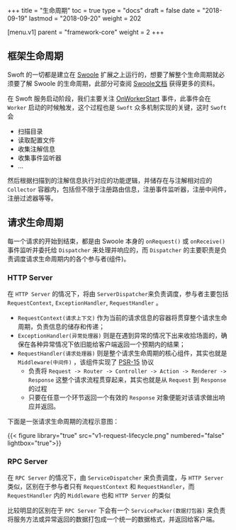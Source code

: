 +++
title = "生命周期"
toc = true
type = "docs"
draft = false
date = "2018-09-19"
lastmod = "2018-09-20"
weight = 202

[menu.v1]
  parent = "framework-core"
  weight = 2
+++
## 框架生命周期

Swoft 的一切都是建立在 [Swoole](https://wiki.swoole.com) 扩展之上运行的，想要了解整个生命周期就必须要了解 Swoole 的生命周期，此部分可查阅 [Swoole文档](https://wiki.swoole.com) 获得更多的资料。  

在 Swoft 服务启动阶段，我们主要关注 [OnWorkerStart](https://wiki.swoole.com/wiki/page/p-event/onWorkerStart.html) 事件，此事件会在 `Worker` 启动的时候触发，这个过程也是 `Swoft` 众多机制实现的关键，这时 `Swoft` 会

- 扫描目录
- 读取配置文件
- 收集注解信息
- 收集事件监听器
- ...

然后根据扫描到的注解信息执行对应的功能逻辑，并储存在与注解相对应的 `Collector` 容器内，包括但不限于注册路由信息，注册事件监听器，注册中间件，注册过滤器等等。

## 请求生命周期

每一个请求的开始到结束，都是由 Swoole 本身的 `onRequest()` 或 `onReceive()` 事件监听并委托给 `Dispatcher` 来处理并响应的，而 `Dispatcher` 的主要职责是负责调度请求生命周期内的各个参与者(组件)。  

### HTTP Server

在 `HTTP Server` 的情况下，将由 `ServerDispatcher`来负责调度，参与者主要包括 `RequestContext`, `ExceptionHandler`, `RequestHandler` 。  

- `RequestContext(请求上下文)` 作为当前的请求信息的容器将贯穿整个请求生命周期，负责信息的储存和传递；  
- `ExceptionHandler(异常处理器)` 则是在遇到异常的情况下出来收拾场面的，确保在各种异常情况下依旧能给客户端返回一个预期内的结果；  
- `RequestHandler(请求处理器)` 则是整个请求生命周期的核心组件，其实也就是 `Middleware(中间件)` ，该组件实现了 [PSR-15](https://www.php-fig.org/psr/psr-15/) 协议
  - 负责将 `Request -> Router -> Controller -> Action -> Renderer -> Response` 这整个请求流程贯穿起来，其实也就是从 `Request` 到 `Response` 的过程
  - 只要在任意一个环节返回一个有效的 `Response` 对象便能对该请求做出响应并返回。  

下面是一张请求生命周期的流程示意图：  

{{< figure library="true" src="v1-request-lifecycle.png" numbered="false" lightbox="true">}}

### RPC Server

在 `RPC Server` 的情况下，由 `ServiceDispatcher` 来负责调度，与 `HTTP Server` 类似，区别在于参与者只有 `RequestContext` 和 `RequestHandler`，而 `RequestHandler`  内的 `Middleware` 也和 `HTTP Server` 的类似

比较明显的区别在于 `RPC Server` 下会有一个 `ServicePacker(数据打包器)` 来负责将服务方法或异常返回的数据打包成一个统一的数据格式，并返回给客户端。
